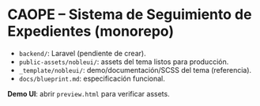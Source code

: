 # CAOPE – Sistema de Seguimiento de Expedientes (monorepo)

- `backend/`: Laravel (pendiente de crear).
- `public-assets/nobleui/`: assets del tema listos para producción.
- `_template/nobleui/`: demo/documentación/SCSS del tema (referencia).
- `docs/blueprint.md`: especificación funcional.

**Demo UI**: abrir `preview.html` para verificar assets.
